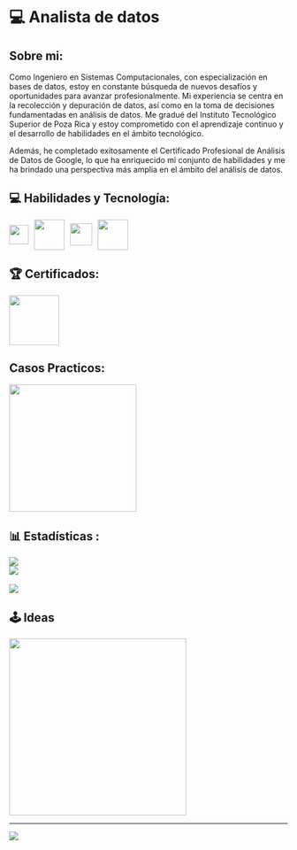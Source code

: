 # 💻 Analista de datos

## Sobre mi:
Como Ingeniero en Sistemas Computacionales, con especialización en bases de datos, estoy en constante búsqueda de nuevos desafíos y oportunidades para avanzar profesionalmente. Mi experiencia se centra en la recolección y depuración de datos, así como en la toma de decisiones fundamentadas en análisis de datos. Me gradué del Instituto Tecnológico Superior de Poza Rica y estoy comprometido con el aprendizaje continuo y el desarrollo de habilidades en el ámbito tecnológico.

Además, he completado exitosamente el Certificado Profesional de Análisis de Datos de Google, lo que ha enriquecido mi conjunto de habilidades y me ha brindado una perspectiva más amplia en el ámbito del análisis de datos.


 

## 💻 Habilidades y Tecnología:
<div style="display: flex; align-items: center;">
    <img src="https://cdn.freelogovectors.net/wp-content/uploads/2022/03/azure_sql_database_logo_freelogovectors.net_.png" width="35px" style="margin-right: 10px;"/>
    <img src="https://www.r-project.org/logo/Rlogo.svg" width="55px" style="margin-right: 10px;"/>
    <img src="https://cdn.pixabay.com/photo/2021/01/30/12/15/excel-5963669_1280.png" width="40px" style="margin-right: 10px;"/>
    <img src="https://cdn.icon-icons.com/icons2/2415/PNG/512/mysql_original_wordmark_logo_icon_146417.png" width="55px"/>
</div>




## 🏆 Certificados:
<a href="https://www.credly.com/badges/1241a97a-1328-4c42-9a53-db4f9eb51332/public_url" title="Certificado de análisis de datos de Google">
<img src="https://images.credly.com/size/680x680/images/015364a4-c68c-4c42-8060-3553118f2ff0/image.png" width="90px"/>
</a>


## Casos Practicos:
<a>
<a href="https://jorgevillegascruz.github.io/Cyclistic_analysis/" 
title="Caso practico: Cyclistic Bike-Share">
<img src="https://miro.medium.com/v2/resize:fit:400/1*6Ab1iJjXCAwRsir_35wBKQ.jpeg" width="230px"/>
</a>

## 📊 Estadísticas :
![](https://github-readme-stats.vercel.app/api?username=JorgeVillegasCruz&theme=radical&hide_border=false&include_all_commits=false&count_private=false)<br/>
![](https://github-readme-streak-stats.herokuapp.com/?user=JorgeVillegasCruz&theme=radical&hide_border=false)<br/>  
![](https://github-readme-stats.vercel.app/api/top-langs/?username=JorgeVillegasCruz&theme=radical&hide_border=false&include_all_commits=true&count_private=true&layout=compact)

## 🕹 Ideas
<img src="https://i.pinimg.com/564x/ed/83/89/ed83897e481c14f9e525c49a0db7d030.jpg" width="320px"/>

---
[![](https://visitcount.itsvg.in/api?id=JorgeVillegasCruz&icon=0&color=0)](https://visitcount.itsvg.in)


<!-- Proudly created with GPRM ( https://gprm.itsvg.in ) -->



